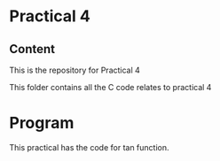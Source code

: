 # Practical 4

## Content
This is the repository for Practical 4

This folder contains all the C code relates to practical 4

# Program

This practical has the code for tan function.
